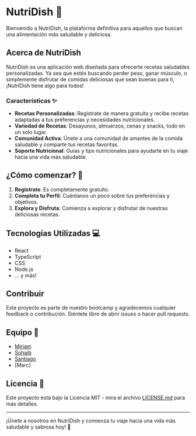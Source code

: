 # NutriDish 🥗

Bienvenido a NutriDish, la plataforma definitiva para aquellos que buscan una alimentación más saludable y deliciosa.

## Acerca de NutriDish

NutriDish es una aplicación web diseñada para ofrecerte recetas saludables personalizadas. Ya sea que estés buscando perder peso, ganar músculo, o simplemente disfrutar de comidas deliciosas que sean buenas para ti, ¡NutriDish tiene algo para todos!

### Características ✨

- **Recetas Personalizadas**: Regístrate de manera gratuita y recibe recetas adaptadas a tus preferencias y necesidades nutricionales.
- **Variedad de Recetas**: Desayunos, almuerzos, cenas y snacks, todo en un solo lugar.
- **Comunidad Activa**: Únete a una comunidad de amantes de la comida saludable y comparte tus recetas favoritas.
- **Soporte Nutricional**: Guias y tips nutricionales para ayudarte en tu viaje hacia una vida más saludable.

## ¿Cómo comenzar? 🚀

1. **Regístrate**: Es completamente gratuito.
2. **Completa tu Perfil**: Cuéntanos un poco sobre tus preferencias y objetivos.
3. **Explora y Disfruta**: Comienza a explorar y disfrutar de nuestras deliciosas recetas.

## Tecnologías Utilizadas 💻

- React
- TypeScript
- CSS
- Node.js
- ... y más!

## Contribuir

Este proyecto es parte de nuestro bootcamp y agradecemos cualquier feedback o contribución. Siéntete libre de abrir issues o hacer pull requests.

## Equipo 👥

- [Mirjam](https://github.com/mirjankapxhiu)
- [Sohaib](https://github.com/SohaibZahiid)
- [Santiago](https://github.com/scartage)
- [Marc]

## Licencia 📄

Este proyecto está bajo la Licencia MIT - mira el archivo [LICENSE.md](LICENSE.md) para más detalles.

---

¡Únete a nosotros en NutriDish y comienza tu viaje hacia una vida más saludable y sabrosa hoy! 🌱
